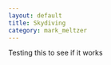 ```yaml
---
layout: default
title: Skydiving  
category: mark_meltzer
---
```


Testing this to see if it works




